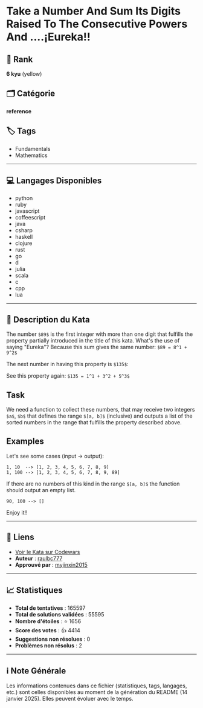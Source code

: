 # Take a Number And Sum  Its Digits Raised To The Consecutive Powers And ....¡Eureka!!

## 🏅 Rank
**6 kyu** (yellow)

## 🗂️ Catégorie
**reference**

## 🏷️ Tags
- Fundamentals
- Mathematics

---

## 💻 Langages Disponibles
- python
- ruby
- javascript
- coffeescript
- java
- csharp
- haskell
- clojure
- rust
- go
- d
- julia
- scala
- c
- cpp
- lua

---

## 📜 Description du Kata

The number ```$89$``` is the first integer with more than one digit that fulfills the property partially introduced in the title of this kata. 
What's the use of saying "Eureka"? Because this sum gives the same number: ```$89 = 8^1 + 9^2$```

The next number in having this property is ```$135$```:

See this property again: ```$135 = 1^1 + 3^2 + 5^3$```


## Task ##

We need a function to collect these numbers, that may receive two integers ```$a$```, ```$b$``` that defines the range ```$[a, b]$``` (inclusive) and outputs a list of the sorted numbers in the range that fulfills the property described above.


## Examples ##

Let's see some cases (input -> output):
```
1, 10  --> [1, 2, 3, 4, 5, 6, 7, 8, 9]
1, 100 --> [1, 2, 3, 4, 5, 6, 7, 8, 9, 89]
```

If there are no numbers of this kind in the range `$[a, b]$` the function should output an empty list.
```
90, 100 --> []
```
Enjoy it!!



---

## 🔗 Liens
- [Voir le Kata sur Codewars](https://www.codewars.com/kata/5626b561280a42ecc50000d1)
- **Auteur** : [raulbc777](https://www.codewars.com/users/raulbc777)
- **Approuvé par** : [myjinxin2015](https://www.codewars.com/users/myjinxin2015)

---

## 📈 Statistiques
- **Total de tentatives** : 165597
- **Total de solutions validées** : 55595
- **Nombre d'étoiles** : ⭐ 1656
- **Score des votes** : 👍 4414
- **Suggestions non résolues** : 0
- **Problèmes non résolus** : 2

---

## ℹ️ Note Générale
Les informations contenues dans ce fichier (statistiques, tags, langages, etc.) sont celles disponibles au moment de la génération du README (14 janvier 2025). Elles peuvent évoluer avec le temps.
